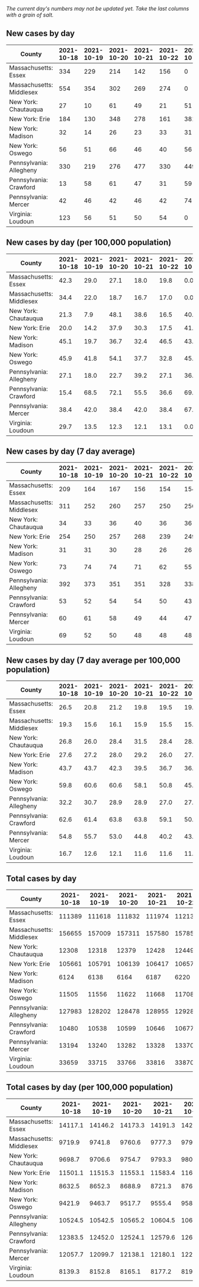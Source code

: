 _The current day's numbers may not be updated yet. Take the last columns with a grain of salt._
## New cases by day

| County | 2021-10-18 | 2021-10-19 | 2021-10-20 | 2021-10-21 | 2021-10-22 | 2021-10-23 | 2021-10-24 |
| --- | --- | --- | --- | --- | --- | --- | --- |
| Massachusetts: Essex | 334 | 229 | 214 | 142 | 156 | 0 | 0 |
| Massachusetts: Middlesex | 554 | 354 | 302 | 269 | 274 | 0 | 0 |
| New York: Chautauqua | 27 | 10 | 61 | 49 | 21 | 51 | 26 |
| New York: Erie | 184 | 130 | 348 | 278 | 161 | 381 | 171 |
| New York: Madison | 32 | 14 | 26 | 23 | 33 | 31 | 15 |
| New York: Oswego | 56 | 51 | 66 | 46 | 40 | 56 | 53 |
| Pennsylvania: Allegheny | 330 | 219 | 276 | 477 | 330 | 449 | 263 |
| Pennsylvania: Crawford | 13 | 58 | 61 | 47 | 31 | 59 | 28 |
| Pennsylvania: Mercer | 42 | 46 | 42 | 46 | 42 | 74 | 28 |
| Virginia: Loudoun | 123 | 56 | 51 | 50 | 54 | 0 | 0 |

## New cases by day (per 100,000 population)

| County | 2021-10-18 | 2021-10-19 | 2021-10-20 | 2021-10-21 | 2021-10-22 | 2021-10-23 | 2021-10-24 |
| --- | --- | --- | --- | --- | --- | --- | --- |
| Massachusetts: Essex | 42.3 | 29.0 | 27.1 | 18.0 | 19.8 | 0.0 | 0.0 |
| Massachusetts: Middlesex | 34.4 | 22.0 | 18.7 | 16.7 | 17.0 | 0.0 | 0.0 |
| New York: Chautauqua | 21.3 | 7.9 | 48.1 | 38.6 | 16.5 | 40.2 | 20.5 |
| New York: Erie | 20.0 | 14.2 | 37.9 | 30.3 | 17.5 | 41.5 | 18.6 |
| New York: Madison | 45.1 | 19.7 | 36.7 | 32.4 | 46.5 | 43.7 | 21.1 |
| New York: Oswego | 45.9 | 41.8 | 54.1 | 37.7 | 32.8 | 45.9 | 43.4 |
| Pennsylvania: Allegheny | 27.1 | 18.0 | 22.7 | 39.2 | 27.1 | 36.9 | 21.6 |
| Pennsylvania: Crawford | 15.4 | 68.5 | 72.1 | 55.5 | 36.6 | 69.7 | 33.1 |
| Pennsylvania: Mercer | 38.4 | 42.0 | 38.4 | 42.0 | 38.4 | 67.6 | 25.6 |
| Virginia: Loudoun | 29.7 | 13.5 | 12.3 | 12.1 | 13.1 | 0.0 | 0.0 |

## New cases by day (7 day average)

| County | 2021-10-18 | 2021-10-19 | 2021-10-20 | 2021-10-21 | 2021-10-22 | 2021-10-23 | 2021-10-24 |
| --- | --- | --- | --- | --- | --- | --- | --- |
| Massachusetts: Essex | 209 | 164 | 167 | 156 | 154 | 154 | 154 |
| Massachusetts: Middlesex | 311 | 252 | 260 | 257 | 250 | 250 | 250 |
| New York: Chautauqua | 34 | 33 | 36 | 40 | 36 | 36 | 35 |
| New York: Erie | 254 | 250 | 257 | 268 | 239 | 249 | 236 |
| New York: Madison | 31 | 31 | 30 | 28 | 26 | 26 | 25 |
| New York: Oswego | 73 | 74 | 74 | 71 | 62 | 55 | 53 |
| Pennsylvania: Allegheny | 392 | 373 | 351 | 351 | 328 | 338 | 335 |
| Pennsylvania: Crawford | 53 | 52 | 54 | 54 | 50 | 43 | 42 |
| Pennsylvania: Mercer | 60 | 61 | 58 | 49 | 44 | 47 | 46 |
| Virginia: Loudoun | 69 | 52 | 50 | 48 | 48 | 48 | 48 |

## New cases by day (7 day average per 100,000 population)

| County | 2021-10-18 | 2021-10-19 | 2021-10-20 | 2021-10-21 | 2021-10-22 | 2021-10-23 | 2021-10-24 |
| --- | --- | --- | --- | --- | --- | --- | --- |
| Massachusetts: Essex | 26.5 | 20.8 | 21.2 | 19.8 | 19.5 | 19.5 | 19.5 |
| Massachusetts: Middlesex | 19.3 | 15.6 | 16.1 | 15.9 | 15.5 | 15.5 | 15.5 |
| New York: Chautauqua | 26.8 | 26.0 | 28.4 | 31.5 | 28.4 | 28.4 | 27.6 |
| New York: Erie | 27.6 | 27.2 | 28.0 | 29.2 | 26.0 | 27.1 | 25.7 |
| New York: Madison | 43.7 | 43.7 | 42.3 | 39.5 | 36.7 | 36.7 | 35.2 |
| New York: Oswego | 59.8 | 60.6 | 60.6 | 58.1 | 50.8 | 45.0 | 43.4 |
| Pennsylvania: Allegheny | 32.2 | 30.7 | 28.9 | 28.9 | 27.0 | 27.8 | 27.5 |
| Pennsylvania: Crawford | 62.6 | 61.4 | 63.8 | 63.8 | 59.1 | 50.8 | 49.6 |
| Pennsylvania: Mercer | 54.8 | 55.7 | 53.0 | 44.8 | 40.2 | 43.0 | 42.0 |
| Virginia: Loudoun | 16.7 | 12.6 | 12.1 | 11.6 | 11.6 | 11.6 | 11.6 |

## Total cases by day

| County | 2021-10-18 | 2021-10-19 | 2021-10-20 | 2021-10-21 | 2021-10-22 | 2021-10-23 | 2021-10-24 |
| --- | --- | --- | --- | --- | --- | --- | --- |
| Massachusetts: Essex | 111389 | 111618 | 111832 | 111974 | 112130 | 112130 | 112130 |
| Massachusetts: Middlesex | 156655 | 157009 | 157311 | 157580 | 157854 | 157854 | 157854 |
| New York: Chautauqua | 12308 | 12318 | 12379 | 12428 | 12449 | 12500 | 12526 |
| New York: Erie | 105661 | 105791 | 106139 | 106417 | 106578 | 106959 | 107130 |
| New York: Madison | 6124 | 6138 | 6164 | 6187 | 6220 | 6251 | 6266 |
| New York: Oswego | 11505 | 11556 | 11622 | 11668 | 11708 | 11764 | 11817 |
| Pennsylvania: Allegheny | 127983 | 128202 | 128478 | 128955 | 129285 | 129734 | 129997 |
| Pennsylvania: Crawford | 10480 | 10538 | 10599 | 10646 | 10677 | 10736 | 10764 |
| Pennsylvania: Mercer | 13194 | 13240 | 13282 | 13328 | 13370 | 13444 | 13472 |
| Virginia: Loudoun | 33659 | 33715 | 33766 | 33816 | 33870 | 33870 | 33870 |

## Total cases by day (per 100,000 population)

| County | 2021-10-18 | 2021-10-19 | 2021-10-20 | 2021-10-21 | 2021-10-22 | 2021-10-23 | 2021-10-24 |
| --- | --- | --- | --- | --- | --- | --- | --- |
| Massachusetts: Essex | 14117.1 | 14146.2 | 14173.3 | 14191.3 | 14211.0 | 14211.0 | 14211.0 |
| Massachusetts: Middlesex | 9719.9 | 9741.8 | 9760.6 | 9777.3 | 9794.3 | 9794.3 | 9794.3 |
| New York: Chautauqua | 9698.7 | 9706.6 | 9754.7 | 9793.3 | 9809.9 | 9850.0 | 9870.5 |
| New York: Erie | 11501.1 | 11515.3 | 11553.1 | 11583.4 | 11600.9 | 11642.4 | 11661.0 |
| New York: Madison | 8632.5 | 8652.3 | 8688.9 | 8721.3 | 8767.8 | 8811.5 | 8832.7 |
| New York: Oswego | 9421.9 | 9463.7 | 9517.7 | 9555.4 | 9588.2 | 9634.0 | 9677.4 |
| Pennsylvania: Allegheny | 10524.5 | 10542.5 | 10565.2 | 10604.5 | 10631.6 | 10668.5 | 10690.1 |
| Pennsylvania: Crawford | 12383.5 | 12452.0 | 12524.1 | 12579.6 | 12616.2 | 12686.0 | 12719.0 |
| Pennsylvania: Mercer | 12057.7 | 12099.7 | 12138.1 | 12180.1 | 12218.5 | 12286.2 | 12311.7 |
| Virginia: Loudoun | 8139.3 | 8152.8 | 8165.1 | 8177.2 | 8190.3 | 8190.3 | 8190.3 |
